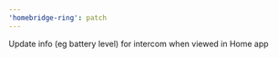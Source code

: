 ```yaml
---
'homebridge-ring': patch
---
```


Update info (eg battery level) for intercom when viewed in Home app
